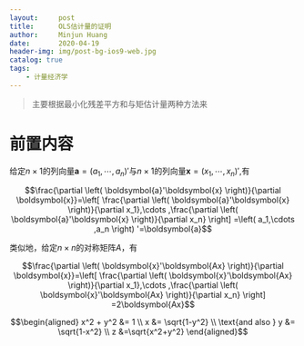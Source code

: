 ```yaml
---
layout:     post
title:      OLS估计量的证明
author:     Minjun Huang
date:       2020-04-19
header-img: img/post-bg-ios9-web.jpg
catalog: true
tags:
    - 计量经济学
---
```


<head>
    <script src="https://cdn.mathjax.org/mathjax/latest/MathJax.js?config=TeX-AMS-MML_HTMLorMML" type="text/javascript"></script>
    <script type="text/x-mathjax-config">
        MathJax.Hub.Config({
            tex2jax: {
            skipTags: ['script', 'noscript', 'style', 'textarea', 'pre'],
            inlineMath: [['$','$']]
            }
        });
    </script>
</head>

>主要根据最小化残差平方和与矩估计量两种方法来

# 前置内容

给定$n \times 1$的列向量$\boldsymbol{a}=\left(a_1,\cdots ,a_n \right)'$与$n \times 1$的列向量$\boldsymbol{x}=\left( x_1,\cdots ,x_n \right)'$,有

$$\frac{\partial \left( \boldsymbol{a}'\boldsymbol{x} \right)}{\partial \boldsymbol{x}}=\left[ \frac{\partial \left( \boldsymbol{a}'\boldsymbol{x} \right)}{\partial x_1},\cdots ,\frac{\partial \left( \boldsymbol{a}'\boldsymbol{x} \right)}{\partial x_n} \right] =\left( a_1,\cdots ,a_n \right) '=\boldsymbol{a}$$

类似地，给定$n \times n$的对称矩阵$A$，有

$$\frac{\partial \left( \boldsymbol{x}'\boldsymbol{Ax} \right)}{\partial \boldsymbol{x}}=\left[ \frac{\partial \left( \boldsymbol{x}'\boldsymbol{Ax} \right)}{\partial x_1},\cdots ,\frac{\partial \left( \boldsymbol{x}'\boldsymbol{Ax} \right)}{\partial x_n} \right] =2\boldsymbol{Ax}$$



$$\begin{aligned}
  x^2 + y^2  &= 1               \\
  x          &= \sqrt{1-y^2}    \\
 \text{and also }
 y &= \sqrt{1-x^2} \\
 z &=\sqrt{x^2+y^2}
\end{aligned}$$
